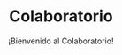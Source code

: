 ---
layout: hotspot
title: Colaboratorio
permalink: /hotspot/
subtitle: "¡Bienvenido al Colaboratorio!"

section1:
 title: "¡Bienvenido al Colaboratorio!"
 subtitle: "El garaje de Colaborativa.eu, dedicado a la cultura libre"
 subSection1:
  title: "¡Hola!"
  blurb: "Si estás leyendo esto debes estár visitando físicamente el colaboratorio y/o participando en alguna de las actividades.<br>Nos gustaría <strong>pedir tu colaboración</strong> para dar a conocer el proyecto a través de tus redes sociales.<br> ¡Muchas gracias y bienvenido!"
 subSection2:
  title: "Comparte tu visita"
section2:
 title: "Recuerda, los hashtags para la actividad de hoy son"
 hashtag1: "#mapathonODB"
 hashtag2: "#colaboratorio"
 message: "¡Muchas gracias, puedes seguir navegando!"


footer:
 footer1: "Un proyecto de [@javiburon](http://twitter.com/javiburon) y [@msanchezmora](http://twitter.com/msanchezmora) para [@colaborativaeu](http://twitter.com/colaborativaeu). Diseñado y hecho en [Córdoba, Europa](http://www.openstreetmap.org/?lat=37.86&lon=-4.76&zoom=8&layers=M). [El código de esta página](https://github.com/colaborativa/colaboratorio) está licenciado bajo una [MIT license](http://opensource.org/licenses/MIT). Los textos e imágenes bajo una licencia creative commons [CC BY 3.0](http://creativecommons.org/licenses/by/3.0/)"
---
